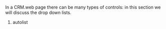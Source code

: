 <properties date="2016-06-24"
SortOrder="6"
/>

In a CRM.web page there can be many types of controls: in this section we will discuss the drop down lists.

1. autolist
